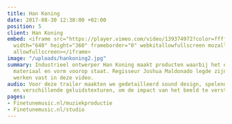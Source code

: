 ```yaml
---
title: Han Koning
date: 2017-08-30 12:38:00 +02:00
position: 5
client: Han Koning
embed: <iframe src="https://player.vimeo.com/video/139374972?color=ffffff&title=0&byline=0&portrait=0"
  width="640" height="360" frameborder="0" webkitallowfullscreen mozallowfullscreen
  allowfullscreen></iframe>
image: "/uploads/hankoning2.jpg"
summary: Industrieel ontwerper Han Koning maakt producten waarbij het experiment met
  materiaal en vorm voorop staat. Regisseur Joshua Maldonado legde zijn manier van
  werken vast in deze video.
audio: Voor deze trailer maakten we gedetailleerd sound design, spelend met contrast
  en verschillende geluidstexturen, om de impact van het beeld te versterken.
pages:
- Finetunemusic.nl/muziekproductie
- Finetunemusic.nl/studio
---
```


